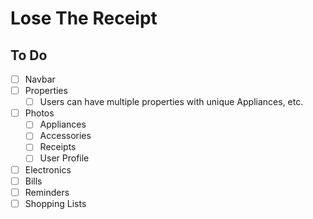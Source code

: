 # Lose The Receipt

## To Do

- [ ] Navbar
- [ ] Properties
  - [ ] Users can have multiple properties with unique Appliances, etc.
- [ ] Photos
  - [ ] Appliances
  - [ ] Accessories
  - [ ] Receipts
  - [ ] User Profile
- [ ] Electronics
- [ ] Bills
- [ ] Reminders
- [ ] Shopping Lists
